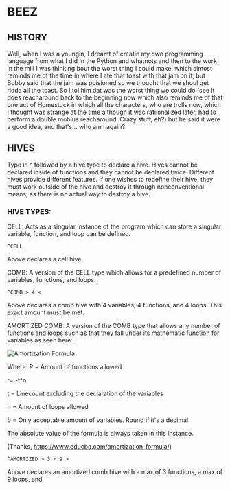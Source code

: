 # BEEZ
## HISTORY
Well, when I was a youngin, I dreamt of creatin my own programming language from what I did in the Python and whatnots and then to the work in the mill I was thinking bout the worst thing I could make, which almost reminds me of the time in where I ate that toast with that jam on it, but Bobby said that the jam was poisioned so we thought that we shoul get ridda all the toast. So I tol him dat was the worst thing we could do (see it does reacharound back to the beginning now which also reminds me of that one act of Homestuck in which all the characters, who are trolls now, which I thought was strange at the time although it was ratiionalized later, had to perform a double mobius reacharound. Crazy stuff, eh?) but he said it were a good idea, and that's... who am I again?
## HIVES
Type in ^ followed by a hive type to declare a hive. Hives cannot be declared inside of functions and they cannot be declared twice.
Different hives provide different features. If one wishes to redefine their hive, they must work outside of the hive and destroy it through nonconventional means, as there is no actual way to destroy a hive.
### HIVE TYPES:
CELL: Acts as a singular instance of the program which can store a singular variable, function, and loop can be defined.
```
^CELL
```
Above declares a cell hive.

COMB: A version of the CELL type which allows for a predefined number of variables, functions, and loops.
```
^COMB > 4 <
```
Above declares a comb hive with 4 variables, 4 functions, and 4 loops. This exact amount must be met.

AMORTIZED COMB: A version of the COMB type that allows any number of functions and loops such as that they fall under its mathematic function for variables as seen here: 

![Amortization Formula](https://cdn.educba.com/academy/wp-content/uploads/2019/01/Amortization-Formula-1.png)

Where:
P = Amount of functions allowed

r= -t^n

t = Linecount excluding the declaration of the variables

n = Amount of loops allowed

ƥ = Only acceptable amount of variables. Round if it's a decimal.

The absolute value of the formula is always taken in this instance.

(Thanks, https://www.educba.com/amortization-formula/)

```
^AMORTIZED > 3 < 9 >
```
Above declares an amortized comb hive with a max of 3 functions, a max of 9 loops, and 
